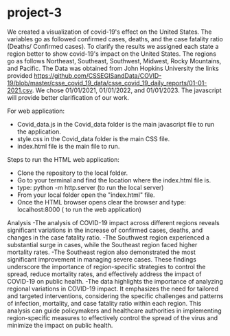 # project-3

We created a visualization of covid-19's effect on the United States. The variables go as followed confirmed cases, deaths, 
and the case fatality ratio (Deaths/ Confirmed cases). To clarify the results we assigned each state a region 
better to show covid-19's impact on the United States. The regions go as follows Northeast, Southeast, Southwest, Midwest, Rocky Mountains, and Pacific. The Data was obtained from John Hopkins University the links provided https://github.com/CSSEGISandData/COVID-19/blob/master/csse_covid_19_data/csse_covid_19_daily_reports/01-01-2021.csv. We chose 01/01/2021, 01/01/2022, and 01/01/2023. The javascript will provide better clarification of our work.

For web application:
- Covid_data.js in the Covid_data folder is the main javascript file to run the application.
- style.css in the Covid_data folder is the main CSS file.
- index.html file is the main file to run.

Steps to run the HTML web application:

- Clone the repository to the local folder.
- Go to your terminal and find the location where the index.html file is. 
- type: python -m http.server (to run the local server)
- From your local folder open the "index.html" file.
- Once the HTML browser opens clear the browser and type: localhost:8000  ( to run the web application)

Analysis
-The analysis of COVID-19 impact across different regions reveals significant variations in the increase of confirmed cases, deaths, and changes in the case fatality ratio. 
-The Southwest region experienced a substantial surge in cases, while the Southeast region faced higher mortality rates.
-The Southeast region also demonstrated the most significant improvement in managing severe cases. These findings underscore the importance of region-specific strategies to control the spread, reduce mortality rates, and effectively address the impact of COVID-19 on public health.
-The data highlights the importance of analyzing regional variations in COVID-19 impact. It emphasizes the need for tailored and targeted interventions, considering the specific challenges and patterns of infection, mortality, and case fatality ratio within each region. This analysis can guide policymakers and healthcare authorities in implementing region-specific measures to effectively control the spread of the virus and minimize the impact on public health.
